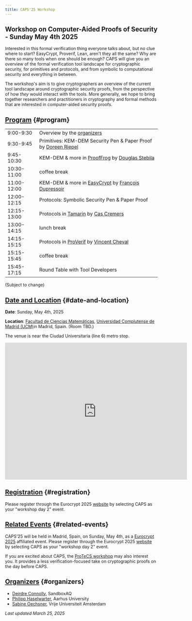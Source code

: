 ```yaml
---
title: CAPS'25 Workshop
---
```


## Workshop on Computer-Aided Proofs of Security - Sunday May 4th 2025

Interested in this formal verification thing everyone talks about, but no
clue where to start? EasyCrypt, Proverif, Lean, aren't they all the same? Why
are there so many tools when one should be enough? CAPS will give you an
overview of the formal verification tool landscape for cryptographic
security, for primitives and protocols, and from symbolic to computational
security and everything in between.

The workshop's aim is to give cryptographers an overview of the current tool
landscape around cryptographic security proofs, from the perspective of how
*they* would interact with the tools. More generally, we hope to bring
together researchers and practitioners in cryptography and formal methods
that are interested in computer-aided security proofs.

## [Program](#program) {#program}

|             |                                                                                                                                  |
|-------------|----------------------------------------------------------------------------------------------------------------------------------|
| 9:00-9:30   | Overview by the [organizers](#organizers)                                                                                        |
| 9:30-9:45   | Primitives: KEM-DEM Security Pen & Paper Proof by [Doreen Riepel](https://doreenriepel.me/)                                      |
| 9:45-10:30  | KEM-DEM & more in [ProofFrog](https://prooffrog.github.io/) by [Douglas Stebila](https://www.douglas.stebila.ca/)                |
| 10:30-11:00 | coffee break                                                                                                                     |
| 11:00-12:00 | KEM-DEM & more in [EasyCrypt](https://www.easycrypt.info/) by [François Dupressoir](https://fdupress.net/)                       |
| 12:00-12:15 | Protocols: Symbolic Security Pen & Paper Proof                                                                                   |
| 12:15-13:00 | Protocols in [Tamarin](https://tamarin-prover.com/) by [Cas Cremers](https://cispa.saarland/group/cremers/index.html)                         |
| 13:00-14:15 | lunch break                                                                                                                      |
| 14:15-15:15 | Protocols in [ProVerif](https://bblanche.gitlabpages.inria.fr/proverif/) by [Vincent Cheval](https://chevalvi.gitlabpages.inria.fr/chevalvi/) |
| 15:15-15:45 | coffee break                                                                                                                     |
| 15:45-17:15 | Round Table with Tool Developers                                                                                                 |

(Subject to change)


## [Date and Location](#date-and-location) {#date-and-location}

**Date**: Sunday, May 4th, 2025

**Location**: [Facultad de Ciencias Matemáticas](https://www.ucm.es/mathematics/how-to-get-to-the-faculty),
[Universidad Complutense de Madrid (UCM)](https://maps.app.goo.gl/dcYnGPhjSZ4Bebh37)in Madrid, Spain.
(Room TBD.)

The venue is near the Ciudad Universitaria (line 6) metro stop.

<iframe
src="https://www.google.com/maps/embed?pb=!1m18!1m12!1m3!1d3036.1688322730834!2d-3.728445122740989!3d40.449400053648276!2m3!1f0!2f0!3f0!3m2!1i1024!2i768!4f13.1!3m3!1m2!1s0xd422835b0e00927%3A0x8769bdbdc6a42ac1!2sPl.%20de%20las%20Ciencias%2C%203%2C%20Moncloa%20-%20Aravaca%2C%2028040%20Madrid%2C%20Spain!5e0!3m2!1sen!2sbg!4v1742897908470!5m2!1sen!2sbg"
width="600" height="450" style="border:0;" allowfullscreen="" loading="lazy"
referrerpolicy="no-referrer-when-downgrade"></iframe>

## [Registration](#registration) {#registration}

Please register through the Eurocrypt 2025
[website](https://eurocrypt.iacr.org/2025/registration.php) by selecting CAPS
as your "workshop day 2" event.

## [Related Events](#related-events) {#related-events}

CAPS'25 will be held in Madrid, Spain, on Sunday, May 4th, as a
[Eurocrypt 2025](https://eurocrypt.iacr.org/2025/) affiliated event.
Please register through the Eurocrypt 2025 [website](https://eurocrypt.iacr.org/2025/registration.php)
by selecting CAPS as your "workshop day 2" event.

If you are excited about CAPS, the [ProTeCS workshop](https://protecs-workshop.gitlab.io/)
may also interest you. It provides a less verification-focused take on cryptographic
proofs on the day before CAPS.

## [Organizers](#organizers) {#organizers}

- [Deirdre Connolly](https://durumcrustulum.com/), SandboxAQ
- [Philipp Haselwarter](https://haselwarter.org/), Aarhus University
- [Sabine Oechsner](https://soechsner.de/), Vrije Universiteit Amsterdam


_Last updated March 25, 2025_
